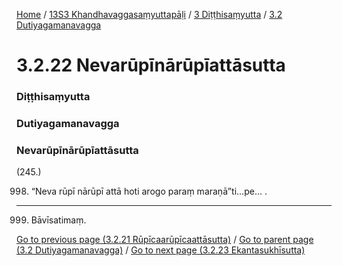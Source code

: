 
[Home](/) / [13S3 Khandhavaggasaṃyuttapāḷi](/tipitaka/13S3.md) / [3 Diṭṭhisaṃyutta](/tipitaka/13S3/3.md) / [3.2 Dutiyagamanavagga](/tipitaka/13S3/3/3.2.md)

# 3.2.22 Nevarūpīnārūpīattāsutta

### Diṭṭhisaṃyutta

### Dutiyagamanavagga

### Nevarūpīnārūpīattāsutta

(245.)

998. “Neva rūpī nārūpī attā hoti arogo paraṃ maraṇā”ti…pe… .

---

999. Bāvīsatimaṃ.



[Go to previous page (3.2.21 Rūpīcaarūpīcaattāsutta)](/tipitaka/13S3/3/3.2/3.2.21.md) / [Go to parent page (3.2 Dutiyagamanavagga)](/tipitaka/13S3/3/3.2.md) / [Go to next page (3.2.23 Ekantasukhīsutta)](/tipitaka/13S3/3/3.2/3.2.23.md)


